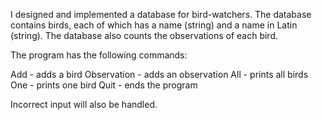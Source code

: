 I designed and implemented a database for bird-watchers. The database contains birds, each of which has a name (string) and a name in Latin (string). The database also counts the observations of each bird.

The program has the following commands:

Add - adds a bird Observation - adds an observation All - prints all birds One - prints one bird Quit - ends the program

Incorrect input will also be handled.

